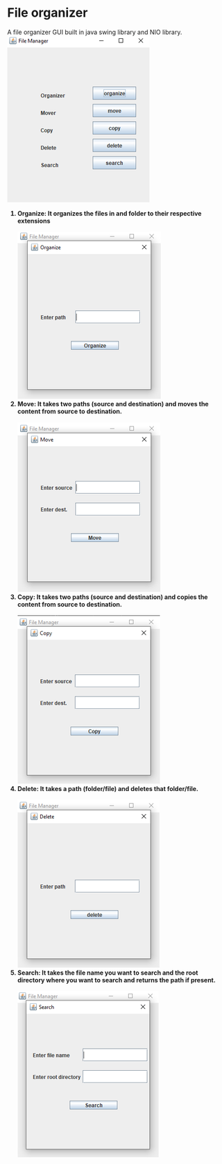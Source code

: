 # File organizer
A file organizer GUI built in java swing library and NIO library.
![](https://github.com/Tangent007/GUI-Projects-in-JAVA/blob/master/File%20Organizer/Image%20assets/1.png)
<b>
<ol>
  <li>Organize: It organizes the files in and folder to their respective extensions<br>
    <br><img src="https://github.com/Tangent007/GUI-Projects-in-JAVA/blob/master/File%20Organizer/Image%20assets/2.png"><br>
  <li>Move: It takes two paths (source and destination) and moves the content from source to destination.<br>
    <br><img src="https://github.com/Tangent007/GUI-Projects-in-JAVA/blob/master/File%20Organizer/Image%20assets/3.png"><br>
  <li>Copy: It takes two paths (source and destination) and copies the content from source to destination.<br>
    <br><img src="https://github.com/Tangent007/GUI-Projects-in-JAVA/blob/master/File%20Organizer/Image%20assets/4.png"><br>
  <li>Delete: It takes a path (folder/file) and deletes that folder/file.<br>
    <br><img src="https://github.com/Tangent007/GUI-Projects-in-JAVA/blob/master/File%20Organizer/Image%20assets/5.png"><br>
  <li>Search: It takes the file name you want to search and the root directory where you want to search and returns the path if present.<br>
    <br><img src="https://github.com/Tangent007/GUI-Projects-in-JAVA/blob/master/File%20Organizer/Image%20assets/6.png"><br>
</ol>
  </b>
